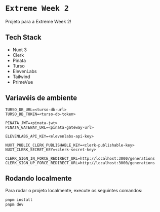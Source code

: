 # `Extreme Week 2`

Projeto para a Extreme Week 2!

## Tech Stack

- Nuxt 3
- Clerk
- Pinata
- Turso
- ElevenLabs
- Tailwind
- PrimeVue

## Variavéis de ambiente

```
TURSO_DB_URL=<turso-db-url>
TURSO_DB_TOKEN=<turso-db-token>

PINATA_JWT=<pinata-jwt>
PINATA_GATEWAY_URL=<pinata-gateway-url>

ELEVENLABS_API_KEY=<elevenlabs-api-key>

NUXT_PUBLIC_CLERK_PUBLISHABLE_KEY=<clerk-publishable-key>
NUXT_CLERK_SECRET_KEY=<clerk-secret-key>

CLERK_SIGN_IN_FORCE_REDIRECT_URL=http://localhost:3000/generations
CLERK_SIGN_UP_FORCE_REDIRECT_URL=http://localhost:3000/generations
```

## Rodando localmente

Para rodar o projeto localmente, execute os seguintes comandos:

```bash
pnpm install
pnpm dev
```
